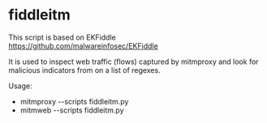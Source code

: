 # fiddleitm

This script is based on EKFiddle https://github.com/malwareinfosec/EKFiddle

It is used to inspect web traffic (flows) captured by mitmproxy
and look for malicious indicators from on a list of regexes.

Usage:

* mitmproxy --scripts fiddleitm.py
* mitmweb --scripts fiddleitm.py

